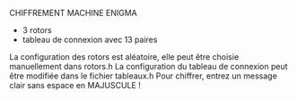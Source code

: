 CHIFFREMENT MACHINE ENIGMA

- 3 rotors
- tableau de connexion avec 13 paires

La configuration des rotors est aléatoire, elle peut être choisie manuellement dans rotors.h
La configuration du tableau de connexion peut être modifiée dans le fichier tableaux.h
Pour chiffrer, entrez un message clair sans espace en MAJUSCULE !

